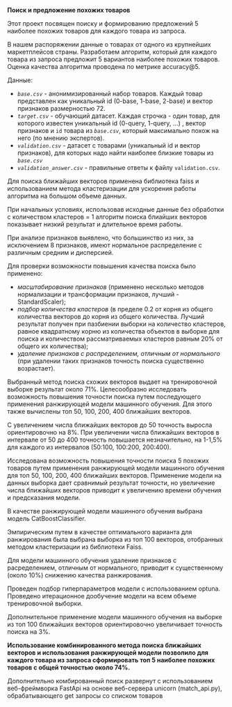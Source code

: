 **Поиск и предложение похожих товаров**

Этот проект посвящен поиску и формированию предложений 5 наиболее похожих товаров для каждого товара из запроса.

В нашем распоряжении данные о товарах от одного из крупнейших маркетплейсов страны. Разработаем алгоритм, который для каждого товара из запроса предложит 5 вариантов наиболее похожих товаров. Оценка качества алгоритма проводена по метрике accuracy@5.

Данные:

- *`base.csv`* - анонимизированный набор товаров. Каждый товар представлен как уникальный id (0-base, 1-base, 2-base) и вектор признаков размерностью 72.
- *`target.csv`* - обучающий датасет. Каждая строчка - один товар, для которого известен уникальный id (0-query, 1-query, …) , вектор признаков и `id` товара из *`base.csv`*, который максимально похож на него (по мнению экспертов).
- *`validation.csv`* - датасет с товарами (уникальный id и вектор признаков), для которых надо найти наиболее близкие товары из *`base.csv`*
- *`validation_answer.csv`* - правильные ответы к файлу `validation.csv`.

Для поиска ближайших векторов применена библиотека faiss и использованием метода кластеризации для ускорения работы алгоритма на большом объеме данных.

При начальных условиях, использовав исходные данные без обработки с количеством кластеров = 1 алгоритм поиска блиайших векторов показывает низкий результат и длительное время работы.

При анализе признаков выявлено, что большинство из них, за исключением 8 признаков, имеют нормальное распределение с различным средним и дисперсией.

Для проверки возможности повышения качества поиска было применено:
* *масштабирование признаков* (применено несколько методов нормализации и трансформации признаков, лучший - StandardScaler);
* *подбор количества кластеров* (в пределе 0.2 от корня из общего количества векторов до корня из общего количества. Лучший результат получен при пазбиении выборки на количество кластеров, равное квадратному корню из количества объектов в выборке для поиска и количеством рассматриваемых кластеров равным 20% от общего их количества);
* *удаление признаков с распределением, отличным от нормального* (при удалении таких признаков точность поиска существенно возрастает).

Выбранный метод поиска схожих векторов выдает на тренировочной выборке результат около 71%. 
Целесообразно исследовать возможность повышения точности поиска путем последующего применения ранжирующей модели машинного обучения. Для этого также вычислены топ 50, 100, 200, 400 ближайших векторов.

С увеличением числа ближайших векторов до 50 точность выросла ориентировочно на 8%. При увеличении числа ближайших векторов в интервале от 50 до 400 точность повышается незначительно, на 1-1,5% для каждого из интервалов (50:100, 100:200, 200:400).  

Исследована возможность повышения точности поиска 5 похожих товаров путем применения ранжирующей модели машинного обучения для топ 50, 100, 200, 400 ближайших векторов. Применение модели на данных выборка дает сравнимый результат точности, но увеличение числа ближайших векторов приводит к увеличению времени обучения и предсказания модели. 

В качестве ранжирующей модели машинного обучения выбрана модель CatBoostClassifier. 

Эмпирическим путем в качестве оптимального варианта для ранжирования была выбрана выборка из топ 100 векторов, отобранных методом кластеризации из библиотеки Faiss.    

Для модели машинного обучения удаление признаков с расределением, отличным от нормального, приводит к существенному (около 10%) снижению качества ранжирования.  

Проведен подбор гиперпараметров модели с использованием optuna. Проведено итерационное дообучение модели на всем объеме тренировочной выборки.  

Дополнительное применение модели машинного обучения на выборке из топ 100 ближайших векторов ориентировочно увеличивает точность поиска на 3%. 

**Использование комбинированного метода поиска ближайших векторов и использования ранжирующей модели позволило для каждого товара из запроса сформировать топ 5 наиболее похожих товаров с общей точностью около 74%.** 

Дополнительно комбированный поиск развернут с использованием веб-фреймворка FastApi на основе веб-сервера unicorn (match_api.py), обрабатывающего get запросы со списком товаров  
